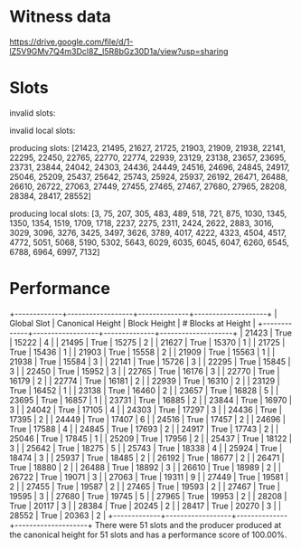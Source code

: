 Witness data
============

https://drive.google.com/file/d/1-lZ5V9GMv7Q4m3Dcl8Z_l5R8bGz30D1a/view?usp=sharing

Slots
=====

invalid slots: 

invalid local slots:

producing slots: [21423, 21495, 21627, 21725, 21903, 21909, 21938, 22141, 22295, 22450, 22765, 22770, 22774, 22939, 23129, 23138, 23657, 23695, 23731, 23844, 24042, 24303, 24436, 24449, 24516, 24696, 24845, 24917, 25046, 25209, 25437, 25642, 25743, 25924, 25937, 26192, 26471, 26488, 26610, 26722, 27063, 27449, 27455, 27465, 27467, 27680, 27965, 28208, 28384, 28417, 28552]

producing local slots: [3, 75, 207, 305, 483, 489, 518, 721, 875, 1030, 1345, 1350, 1354, 1519, 1709, 1718, 2237, 2275, 2311, 2424, 2622, 2883, 3016, 3029, 3096, 3276, 3425, 3497, 3626, 3789, 4017, 4222, 4323, 4504, 4517, 4772, 5051, 5068, 5190, 5302, 5643, 6029, 6035, 6045, 6047, 6260, 6545, 6788, 6964, 6997, 7132]

Performance 
===========

+-------------+------------------+--------------+--------------------+
| Global Slot | Canonical Height | Block Height | # Blocks at Height |
+-------------+------------------+--------------+--------------------+
|    21423    |       True       |    15222     |         4          |
|    21495    |       True       |    15275     |         2          |
|    21627    |       True       |    15370     |         1          |
|    21725    |       True       |    15436     |         1          |
|    21903    |       True       |    15558     |         2          |
|    21909    |       True       |    15563     |         1          |
|    21938    |       True       |    15584     |         3          |
|    22141    |       True       |    15726     |         3          |
|    22295    |       True       |    15845     |         3          |
|    22450    |       True       |    15952     |         3          |
|    22765    |       True       |    16176     |         3          |
|    22770    |       True       |    16179     |         2          |
|    22774    |       True       |    16181     |         2          |
|    22939    |       True       |    16310     |         2          |
|    23129    |       True       |    16452     |         1          |
|    23138    |       True       |    16460     |         2          |
|    23657    |       True       |    16828     |         5          |
|    23695    |       True       |    16857     |         1          |
|    23731    |       True       |    16885     |         2          |
|    23844    |       True       |    16970     |         3          |
|    24042    |       True       |    17105     |         4          |
|    24303    |       True       |    17297     |         3          |
|    24436    |       True       |    17395     |         2          |
|    24449    |       True       |    17407     |         6          |
|    24516    |       True       |    17457     |         2          |
|    24696    |       True       |    17588     |         4          |
|    24845    |       True       |    17693     |         2          |
|    24917    |       True       |    17743     |         2          |
|    25046    |       True       |    17845     |         1          |
|    25209    |       True       |    17956     |         2          |
|    25437    |       True       |    18122     |         3          |
|    25642    |       True       |    18275     |         5          |
|    25743    |       True       |    18338     |         4          |
|    25924    |       True       |    18474     |         3          |
|    25937    |       True       |    18485     |         2          |
|    26192    |       True       |    18677     |         2          |
|    26471    |       True       |    18880     |         2          |
|    26488    |       True       |    18892     |         3          |
|    26610    |       True       |    18989     |         2          |
|    26722    |       True       |    19071     |         3          |
|    27063    |       True       |    19311     |         9          |
|    27449    |       True       |    19581     |         2          |
|    27455    |       True       |    19587     |         2          |
|    27465    |       True       |    19593     |         2          |
|    27467    |       True       |    19595     |         3          |
|    27680    |       True       |    19745     |         5          |
|    27965    |       True       |    19953     |         2          |
|    28208    |       True       |    20117     |         3          |
|    28384    |       True       |    20245     |         2          |
|    28417    |       True       |    20270     |         3          |
|    28552    |       True       |    20363     |         2          |
+-------------+------------------+--------------+--------------------+
There were 51 slots and the producer produced at the canonical height for 51 slots and has a performance score of 100.00%.
